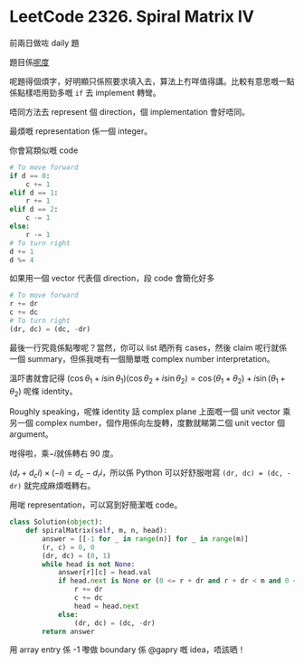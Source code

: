 # LeetCode 2326. Spiral Matrix IV

前兩日做咗 daily 題

題目係[呢度](https://leetcode.com/problems/spiral-matrix-iv/)

呢題得個煩字，好明顯只係照要求填入去，算法上冇咩值得講。比較有意思嘅一點係點樣唔用勁多嘅 `if` 去 implement 轉彎。

唔同方法去 represent 個 direction，個 implementation 會好唔同。

最煩嘅 representation 係一個 integer。

你會寫類似嘅 code

```py
# To move forward
if d == 0:
    c += 1
elif d == 1:
    r += 1
elif d == 2:
    c -= 1
else:
    r -= 1
# To turn right
d += 1
d %= 4
```

如果用一個 vector 代表個 direction，段 code 會簡化好多

```py
# To move forward
r += dr
c += dc
# To turn right
(dr, dc) = (dc, -dr)
```

最後一行究竟係點嚟呢？當然，你可以 list 晒所有 cases，然後 claim 呢行就係一個 summary，但係我哋有一個簡單嘅 complex number interpretation。

溫吓書就會記得 $(\cos\theta_1 + i\sin\theta_1)(\cos\theta_2 + i\sin\theta_2) = \cos(\theta_1 + \theta_2) + i\sin(\theta_1 + \theta_2)$ 呢條 identity。

Roughly speaking，呢條 identity 話 complex plane 上面嘅一個 unit vector 乘另一個 complex number，個作用係向左旋轉，度數就睇第二個 unit vector 個 argument。

咁得啦，乘$-i$就係轉右 90 度。

$(d_r + d_c i) \times (-i) = d_c - d_r i$，所以係 Python 可以好舒服咁寫 `(dr, dc) = (dc, -dr)` 就完成麻煩嘅轉右。

用啱 representation，可以寫到好簡潔嘅 code。

```py
class Solution(object):
    def spiralMatrix(self, m, n, head):
        answer = [[-1 for _ in range(n)] for _ in range(m)]
        (r, c) = 0, 0
        (dr, dc) = (0, 1)
        while head is not None:
            answer[r][c] = head.val
            if head.next is None or (0 <= r + dr and r + dr < m and 0 <= c + dc and c + dc < n and answer[r + dr][c + dc] == -1):
                r += dr
                c += dc
                head = head.next
            else:
                (dr, dc) = (dc, -dr)
        return answer
```

用 array entry 係 -1 嚟做 boundary 係 @gapry 嘅 idea，唔該晒！